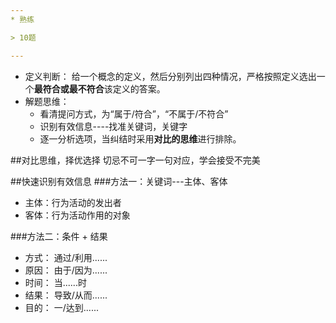 ```yaml
---
* 熟练

> 10题

---
```

* 定义判断： 给一个概念的定义，然后分别列出四种情况，严格按照定义选出一个**最符合或最不符合**该定义的答案。
* 解题思维：
    * 看清提问方式，为“属于/符合”，“不属于/不符合”
    * 识别有效信息----找准关键词，关键字
    * 逐一分析选项，当纠结时采用**对比的思维**进行排除。
    
##对比思维，择优选择
切忌不可一字一句对应，学会接受不完美

##快速识别有效信息
###方法一：关键词---主体、客体
* 主体：行为活动的发出者
* 客体：行为活动作用的对象

###方法二：条件 + 结果
* 方式： 通过/利用......
* 原因： 由于/因为......
* 时间： 当......时
* 结果： 导致/从而......
* 目的： 一/达到......